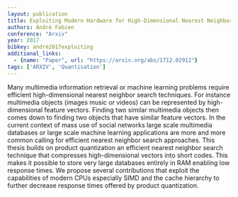 ```yaml
---
layout: publication
title: Exploiting Modern Hardware for High-Dimensional Nearest Neighbor Search
authors: André Fabien
conference: "Arxiv"
year: 2017
bibkey: andré2017exploiting
additional_links:
  - {name: "Paper", url: "https://arxiv.org/abs/1712.02912"}
tags: ['ARXIV', 'Quantisation']
---
```

Many multimedia information retrieval or machine learning problems require efficient high-dimensional nearest neighbor search techniques. For instance multimedia objects (images music or videos) can be represented by high-dimensional feature vectors. Finding two similar multimedia objects then comes down to finding two objects that have similar feature vectors. In the current context of mass use of social networks large scale multimedia databases or large scale machine learning applications are more and more common calling for efficient nearest neighbor search approaches. This thesis builds on product quantization an efficient nearest neighbor search technique that compresses high-dimensional vectors into short codes. This makes it possible to store very large databases entirely in RAM enabling low response times. We propose several contributions that exploit the capabilities of modern CPUs especially SIMD and the cache hierarchy to further decrease response times offered by product quantization.
